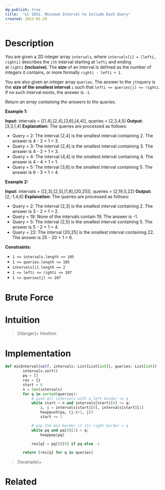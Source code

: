 ```yaml
---
dg-publish: true
title:  "LC 1851. Minimum Interval to Include Each Query"
created: 2023-01-29
---
```



# Description
You are given a 2D integer array `intervals`, where `intervals[i] = [lefti, righti]` describes the `ith` interval starting at `lefti` and ending at `righti` **(inclusive)**. The **size** of an interval is defined as the number of integers it contains, or more formally `righti - lefti + 1`.

You are also given an integer array `queries`. The answer to the `jth`query is the **size of the smallest interval** `i` such that `lefti <= queries[j] <= righti`. If no such interval exists, the answer is `-1`.

Return _an array containing the answers to the queries_.

**Example 1:**

**Input:** intervals = [[1,4],[2,4],[3,6],[4,4]], queries = [2,3,4,5]
**Output:** [3,3,1,4]
**Explanation:** The queries are processed as follows:
- Query = 2: The interval [2,4] is the smallest interval containing 2. The answer is 4 - 2 + 1 = 3.
- Query = 3: The interval [2,4] is the smallest interval containing 3. The answer is 4 - 2 + 1 = 3.
- Query = 4: The interval [4,4] is the smallest interval containing 4. The answer is 4 - 4 + 1 = 1.
- Query = 5: The interval [3,6] is the smallest interval containing 5. The answer is 6 - 3 + 1 = 4.

**Example 2:**

**Input:** intervals = [[2,3],[2,5],[1,8],[20,25]], queries = [2,19,5,22]
**Output:** [2,-1,4,6]
**Explanation:** The queries are processed as follows:
- Query = 2: The interval [2,3] is the smallest interval containing 2. The answer is 3 - 2 + 1 = 2.
- Query = 19: None of the intervals contain 19. The answer is -1.
- Query = 5: The interval [2,5] is the smallest interval containing 5. The answer is 5 - 2 + 1 = 4.
- Query = 22: The interval [20,25] is the smallest interval containing 22. The answer is 25 - 20 + 1 = 6.

**Constraints:**

-   `1 <= intervals.length <= 105`
-   `1 <= queries.length <= 105`
-   `intervals[i].length == 2`
-   `1 <= lefti <= righti <= 107`
-   `1 <= queries[j] <= 107`
# Brute Force
# Intuition

>[!danger]+ Intuition

# Implementation
```python
def minInterval(self, intervals: List[List[int]], queries: List[int]) -> List[int]:
        intervals.sort()
        pq = []
        res = {}
        start = 0
        n = len(intervals)
        for q in sorted(queries):
            # push all intervals with a left border <= q
            while start < n and intervals[start][0] <= q:
                i, j = intervals[start][0], intervals[start][1]
                heappush(pq, (j-i+1, j))
                start += 1

            # pop the min border if its right border < q
            while pq and pq[0][1] < q:
                heappop(pq)

            res[q] = pq[0][0] if pq else -1

        return [res[q] for q in queries]

```

>[!example]+ 


# Related
